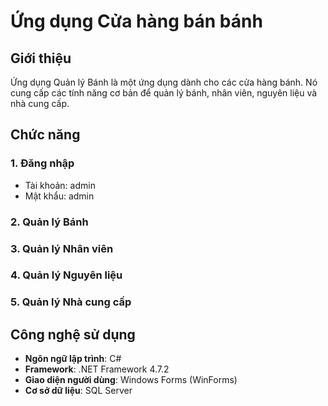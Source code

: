 # Ứng dụng Cửa hàng bán bánh

## Giới thiệu
Ứng dụng Quản lý Bánh là một ứng dụng dành cho các cửa hàng bánh. Nó cung cấp các tính năng cơ bản để quản lý bánh, nhân viên, nguyên liệu và nhà cung cấp.

## Chức năng
### 1. Đăng nhập
- Tài khoản: admin
- Mật khẩu: admin

### 2. Quản lý Bánh

### 3. Quản lý Nhân viên

### 4. Quản lý Nguyên liệu

### 5. Quản lý Nhà cung cấp

## Công nghệ sử dụng
- **Ngôn ngữ lập trình**: C#
- **Framework**: .NET Framework 4.7.2
- **Giao diện người dùng**: Windows Forms (WinForms)
- **Cơ sở dữ liệu**: SQL Server
